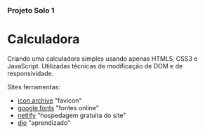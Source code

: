 ### Projeto Solo 1

# Calculadora

Criando uma calculadora simples usando apenas HTML5, CSS3 e JavaScript.
Utilizadas técnicas de modificação de DOM e de responsividade.

Sites ferramentas:
- [icon archive](https://iconarchive.com/) "favicon"
- [google fonts](fonts.google.com) "fontes online"
- [netlify](netlify.com) "hospedagem gratuita do site"
- [dio](web.dio.me) "aprendizado"

